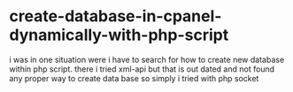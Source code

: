 # create-database-in-cpanel-dynamically-with-php-script
i was in one situation were i have to search for how to create new database within php script. there i tried xml-api but that is out dated and not found any proper way to create data base so simply i tried with php socket
